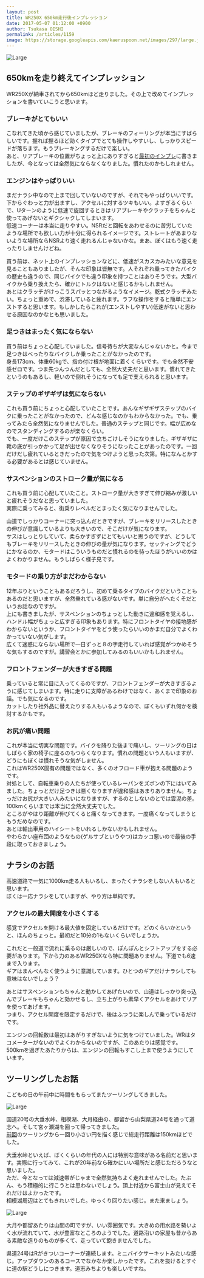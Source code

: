 ```yaml
---
layout: post
title: WR250X 650km走行後インプレッション
date: 2017-05-07 01:12:00 +0900
author: Tsukasa OISHI
permalink: /articles/1159
image: https://storage.googleapis.com/kaeruspoon.net/images/297/large.jpg?1494060185
---
```



![Large](https://storage.googleapis.com/kaeruspoon.net/images/297/large.jpg?1494060185)  

## 650kmを走り終えてインプレッション  
WR250Xが納車されてから650kmほど走りました。その上で改めてインプレッションを書いていこうと思います。  

### ブレーキがとてもいい  
こなれてきた頃から感じていましたが、ブレーキのフィーリングが本当にすばらしいです。握れば握るほど効くタイプでとても操作しやすいし、しっかりスピードが落ちます。もうブレーキングするだけで楽しい。  
あと、リアブレーキの位置がちょっと上にありすぎると[最初のインプレ](https://www.kaeruspoon.net/articles/1157)に書きましたが、今となっては全然気にならなくなりました。慣れたのかもしれません。  

### エンジンはやっぱりいい  
まだナラシ中なので上まで回していないのですが、それでもやっぱりいいです。下からぐわっと力が出ますし、アクセルに対するツキもいい。よすぎるくらいで、Uターンのように低速で旋回するときはリアブレーキやクラッチをちゃんと使ってあげないとギクシャクしてしまいます。  
低速コーナーは本当に走りやすい。NSRだと回転をあわせるのに苦労していたような場所でも欲しい力が十分に得られるイメージです。ストレートがあまりないような場所ならNSRより速く走れるんじゃないかな。まあ、ぼくはもう速く走ったりしませんけどね。  

買う前は、ネット上のインプレッションなどに、低速がスカスカみたいな意見を見ることもありましたが、そんな印象は皆無です。人それぞれ乗ってきたバイクの歴史も違うので、同じバイクでも違う印象を持つことはありそうです。大型バイクから乗り換えたら、確かにトルクはないと感じるかもしれません。  
あとはクラッチがけっこうスパッとつながるようなイメージ。乾式クラッチみたい。ちょっと重めで、渋滞していると疲れます。ラフな操作をすると簡単にエンストすると思います。もしかしたらこれが(エンストしやすい)低速がないと思わせる原因なのかなとも思いました。  

### 足つきはまったく気にならない  
買う前はちょっと心配していました。信号待ちが大変なんじゃないかと。今まで足つきはべったりなバイクしか乗ったことがなかったのです。  
身長173cm、体重60kgで、指の付け根が地面に着くくらいです。でも全然不安感ゼロです。つま先つんつんだとしても、全然大丈夫だと思います。慣れてきたというのもあるし、軽いので倒れそうになっても足で支えられると思います。  

### ステップのギザギザは気にならない  
これも買う前にちょっと心配していたことです。あんなギザギザステップのバイクに乗ったことがなかったので、どんな感じなのかもわからなかった。でも、乗ってみたら全然気になりませんでした。普通のステップと同じです。幅が広めなのでスタンディングするのが楽なくらい。  
でも、一度だけこのステップが原因で立ちごけしそうになりました。ギザギザに靴の底が引っかかって足が出せなくなりそうになったことがあったのです。一回だけだし疲れているときだったので気をつけようと思った次第。特になんとかする必要があるとは感じていません。  

### サスペンションのストローク量が気になる  
これも買う前に心配していたこと。ストローク量が大きすぎて伸び縮みが激しいと疲れそうだなと思っていました。  
実際に乗ってみると、街乗りレベルだとまったく気になりませんでした。  

山道でしっかりコーナーに突っ込んだときですが、ブレーキをリリースしたときの伸びが意識しているよりも大きいので、そこだけが気になります。  
サスはしっとりしていて、柔らかすぎずにとてもいいと思うのですが、どうしてもブレーキをリリースしたときの伸びの量が気になります。セッティングでどうにかなるのか、モタードはこういうものだと慣れるのを待ったほうがいいのかはよくわかりません。もうしばらく様子見です。  

### モタードの乗り方がまだわからない  
12年ぶりということもあるだろうし、初めて乗るタイプのバイクだということもあるのだと思いますが、全然乗れている感がないです。単に自分がへたくそだというお話なのですが。  
上にも書きましたが、サスペンションのちょっとした動きに違和感を覚えるし、ハンドル幅がちょっと広すぎる印象もあります。特にフロントタイヤの接地感がわからないというか、フロントタイヤをどう使ったらいいのかまだ自分でよくわかっていない気がします。  
広くて迷惑にならない場所で一日ずっと８の字走行していれば感覚がつかめそうな気もするのですが。講習会とかに参加してみるのもいいかもしれません。  

### フロントフェンダーが大きすぎる問題  
乗っていると常に目に入ってくるのですが、フロントフェンダーが大きすぎるように感じてしまいます。特に走りに支障があるわけではなく、あくまで印象のお話。でも気になるのです。  
カットしたり社外品に替えたりする人もいるようなので、ぼくもいずれ何かを検討するかもです。  

### お尻が痛い問題  
これが本当に切実な問題です。バイクを降りた後まで痛いし、ツーリングの日はしばらく家の椅子に座るのもつらくなります。慣れの問題という人もいますが、どうにもぼくは慣れそうな気がしません。  
これはWR250X固有の問題ではなく、多くのオフロード車が抱える問題のようです。  
対処として、自転車乗りの人たちが使っているレーパンをズボンの下にはいてみました。ちょっとだけ足つきは悪くなりますが違和感はあまりありません。ちょっだけお尻が大きい人みたいになりますが、するのとしないのとでは雲泥の差。100kmくらいまでは本当に全然大丈夫でした。  
ところがやはり距離が伸びてくると痛くなってきます。一度痛くなってしまうともうだめなのです。  
あとは輸出車用のハイシートをいれるしかないかもしれません。  
やわらかい座布団のようなもの(ゲルサブというやつ)はカッコ悪いので最後の手段に取っておきましょう。  

## ナラシのお話  
高速道路で一気に1000km走る人もいるし、まったくナラシをしない人もいると思います。  
ぼくは一応ナラシをしていますが、やり方は単純です。  

### アクセルの最大開度を小さくする  
感覚でアクセルを開ける最大値を固定しているだけです。どのくらいかというと、ほんのちょっと。最初だと10分の1もないくらいでしょうか。  

これだと一般道で流れに乗るのは厳しいので、ぽんぽんとシフトアップをする必要があります。下から力のあるWR250Xなら特に問題ありません。下道でも6速まで入ります。  
ギアはまんべんなく使うように意識しています。ひとつのギアだけナラシしても意味はないでしょう？  

あとはサスペンションもちゃんと動かしてあげたいので、山道はしっかり突っ込んでブレーキもちゃんと効かせるし、立ち上がりも素早くアクセルをあけてリアを使ってあげます。  
つまり、アクセル開度を限定するだけで、後はふつうに楽しんで乗っているだけです。  

エンジンの回転数は最初はあがりすぎないように気をつけていました。WRはタコメーターがないのでよくわからないのですが、このあたりは感覚です。  
500kmを過ぎたあたりからは、エンジンの回転もすこし上まで使うようにしています。  

## ツーリングしたお話  
こどもの日の午前中に時間をもらってまたツーリングしてきました。  

![Large](https://storage.googleapis.com/kaeruspoon.net/images/298/large.jpg?1494060205)  

国道20号の大垂水峠、相模湖、大月経由の、都留から山梨県道24号を通って道志へ。そして宮ヶ瀬湖を回って帰ってきました。  
[前回](https://www.kaeruspoon.net/articles/1158)のツーリングから一回り小さい円を描く感じで総走行距離は150kmほどでした。  

大垂水峠といえば、ぼくくらいの年代の人には特別な意味がある名前だと思います。実際に行ってみて、これが20年前なら確かにいい場所だと感じただろうなと思いました。  
ただ、今となっては減速帯がじゃまで全然気持ちよく走れませんでした。たぶん、もう積極的に行こうとは思わないでしょう。頂上付近から富士山が見えてそれだけはよかったです。  
相模湖周辺はとてもきれいでした。ゆっくり回りたい感じ。また来ましょう。  

![Large](https://storage.googleapis.com/kaeruspoon.net/images/299/large.jpg?1494060224)  

大月や都留あたりは山間の町ですが、いい雰囲気です。大きめの用水路を勢いよく水が流れていて、水が豊富なところのようでした。道路沿いの家屋も昔からある素敵な造りのものが多くて、走っていて飽きませんでした。  

県道24号はRがきついコーナーが連続します。ミニバイクサーキットみたいな感じ。アップダウンのあるコースでなかなか楽しかったです。これを抜けるとすぐに道の駅どうしにつきます。道志みちよりも楽しいですね。  
